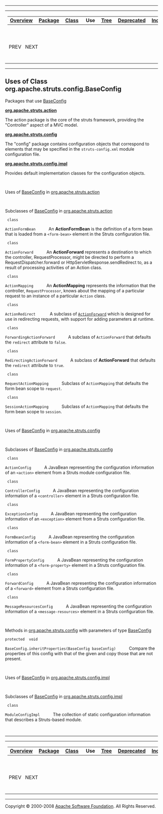 ------------------------------------------------------------------------

<span id="navbar_top"></span> [](#skip-navbar_top "Skip navigation links")

<table>
<colgroup>
<col width="50%" />
<col width="50%" />
</colgroup>
<tbody>
<tr class="odd">
<td align="left"><span id="navbar_top_firstrow"></span>
<table>
<tbody>
<tr class="odd">
<td align="left"><a href="../../../../../overview-summary.html.md"><strong>Overview</strong></a> </td>
<td align="left"><a href="../package-summary.html.md"><strong>Package</strong></a> </td>
<td align="left"><a href="../../../../../org/apache/struts/config/BaseConfig.html.md" title="class in org.apache.struts.config"><strong>Class</strong></a> </td>
<td align="left"> <strong>Use</strong> </td>
<td align="left"><a href="../package-tree.html.md"><strong>Tree</strong></a> </td>
<td align="left"><a href="../../../../../deprecated-list.html.md"><strong>Deprecated</strong></a> </td>
<td align="left"><a href="../../../../../index-all.html.md"><strong>Index</strong></a> </td>
<td align="left"><a href="../../../../../help-doc.html.md"><strong>Help</strong></a> </td>
</tr>
</tbody>
</table></td>
<td align="left"></td>
</tr>
<tr class="even">
<td align="left"> PREV   NEXT</td>
<td align="left"><a href="../../../../../index.html.md?org/apache/struts/config//class-useBaseConfig.html"><strong>FRAMES</strong></a>    <a href="BaseConfig.html"><strong>NO FRAMES</strong></a>    
<a href="../../../../../allclasses-noframe.html.md"><strong>All Classes</strong></a></td>
</tr>
</tbody>
</table>

<span id="skip-navbar_top"></span>

------------------------------------------------------------------------

**Uses of Class
 org.apache.struts.config.BaseConfig**
--------------------------------------

Packages that use [BaseConfig](../../../../../org/apache/struts/config/BaseConfig.html.md "class in org.apache.struts.config")

[**org.apache.struts.action**](#org.apache.struts.action)

The action package is the core of the struts framework, providing the "Controller" aspect of a MVC model. 

[**org.apache.struts.config**](#org.apache.struts.config)

The "config" package contains configuration objects that correspond to elements that may be specified in the `struts-config.xml` module configuration file. 

[**org.apache.struts.config.impl**](#org.apache.struts.config.impl)

Provides default implementation classes for the configuration objects. 

 

<span id="org.apache.struts.action"></span>

Uses of [BaseConfig](../../../../../org/apache/struts/config/BaseConfig.html.md "class in org.apache.struts.config") in [org.apache.struts.action](../../../../../org/apache/struts/action/package-summary.html)

 

Subclasses of [BaseConfig](../../../../../org/apache/struts/config/BaseConfig.html.md "class in org.apache.struts.config") in [org.apache.struts.action](../../../../../org/apache/struts/action/package-summary.html)

` class`

`ActionFormBean`
           An **ActionFormBean** is the definition of a form bean that is loaded from a `<form-bean>` element in the Struts configuration file.

` class`

`ActionForward`
           An **ActionForward** represents a destination to which the controller, RequestProcessor, might be directed to perform a RequestDispatcher.forward or HttpServletResponse.sendRedirect to, as a result of processing activities of an Action class.

` class`

`ActionMapping`
           An **ActionMapping** represents the information that the controller, `RequestProcessor`, knows about the mapping of a particular request to an instance of a particular `Action` class.

` class`

`ActionRedirect`
            A subclass of [`ActionForward`](../../../../../org/apache/struts/action/ActionForward.html.md "class in org.apache.struts.action") which is designed for use in redirecting requests, with support for adding parameters at runtime.

` class`

`ForwardingActionForward`
           A subclass of `ActionForward` that defaults the `redirect` attribute to `false`.

` class`

`RedirectingActionForward`
           A subclass of **ActionForward** that defaults the `redirect` attribute to `true`.

` class`

`RequestActionMapping`
           Subclass of `ActionMapping` that defaults the form bean scope to `request`.

` class`

`SessionActionMapping`
           Subclass of `ActionMapping` that defaults the form bean scope to `session`.

 

<span id="org.apache.struts.config"></span>

Uses of [BaseConfig](../../../../../org/apache/struts/config/BaseConfig.html.md "class in org.apache.struts.config") in [org.apache.struts.config](../../../../../org/apache/struts/config/package-summary.html)

 

Subclasses of [BaseConfig](../../../../../org/apache/struts/config/BaseConfig.html.md "class in org.apache.struts.config") in [org.apache.struts.config](../../../../../org/apache/struts/config/package-summary.html)

` class`

`ActionConfig`
           A JavaBean representing the configuration information of an `<action>` element from a Struts module configuration file.

` class`

`ControllerConfig`
           A JavaBean representing the configuration information of a `<controller>` element in a Struts configuration file.

` class`

`ExceptionConfig`
           A JavaBean representing the configuration information of an `<exception>` element from a Struts configuration file.

` class`

`FormBeanConfig`
           A JavaBean representing the configuration information of a `<form-bean>` element in a Struts configuration file.

` class`

`FormPropertyConfig`
           A JavaBean representing the configuration information of a `<form-property>` element in a Struts configuration file.

` class`

`ForwardConfig`
           A JavaBean representing the configuration information of a `<forward>` element from a Struts configuration file.

` class`

`MessageResourcesConfig`
           A JavaBean representing the configuration information of a `<message-resources>` element in a Struts configuration file.

 

Methods in [org.apache.struts.config](../../../../../org/apache/struts/config/package-summary.html.md) with parameters of type [BaseConfig](../../../../../org/apache/struts/config/BaseConfig.html "class in org.apache.struts.config")

`protected  void`

`BaseConfig.inheritProperties(BaseConfig baseConfig)`
           Compare the properties of this config with that of the given and copy those that are not present.

 

<span id="org.apache.struts.config.impl"></span>

Uses of [BaseConfig](../../../../../org/apache/struts/config/BaseConfig.html.md "class in org.apache.struts.config") in [org.apache.struts.config.impl](../../../../../org/apache/struts/config/impl/package-summary.html)

 

Subclasses of [BaseConfig](../../../../../org/apache/struts/config/BaseConfig.html.md "class in org.apache.struts.config") in [org.apache.struts.config.impl](../../../../../org/apache/struts/config/impl/package-summary.html)

` class`

`ModuleConfigImpl`
           The collection of static configuration information that describes a Struts-based module.

 

------------------------------------------------------------------------

<span id="navbar_bottom"></span> [](#skip-navbar_bottom "Skip navigation links")

<table>
<colgroup>
<col width="50%" />
<col width="50%" />
</colgroup>
<tbody>
<tr class="odd">
<td align="left"><span id="navbar_bottom_firstrow"></span>
<table>
<tbody>
<tr class="odd">
<td align="left"><a href="../../../../../overview-summary.html.md"><strong>Overview</strong></a> </td>
<td align="left"><a href="../package-summary.html.md"><strong>Package</strong></a> </td>
<td align="left"><a href="../../../../../org/apache/struts/config/BaseConfig.html.md" title="class in org.apache.struts.config"><strong>Class</strong></a> </td>
<td align="left"> <strong>Use</strong> </td>
<td align="left"><a href="../package-tree.html.md"><strong>Tree</strong></a> </td>
<td align="left"><a href="../../../../../deprecated-list.html.md"><strong>Deprecated</strong></a> </td>
<td align="left"><a href="../../../../../index-all.html.md"><strong>Index</strong></a> </td>
<td align="left"><a href="../../../../../help-doc.html.md"><strong>Help</strong></a> </td>
</tr>
</tbody>
</table></td>
<td align="left"></td>
</tr>
<tr class="even">
<td align="left"> PREV   NEXT</td>
<td align="left"><a href="../../../../../index.html.md?org/apache/struts/config//class-useBaseConfig.html"><strong>FRAMES</strong></a>    <a href="BaseConfig.html"><strong>NO FRAMES</strong></a>    
<a href="../../../../../allclasses-noframe.html.md"><strong>All Classes</strong></a></td>
</tr>
</tbody>
</table>

<span id="skip-navbar_bottom"></span>

------------------------------------------------------------------------

Copyright © 2000-2008 [Apache Software Foundation](http://www.apache.org/). All Rights Reserved.
